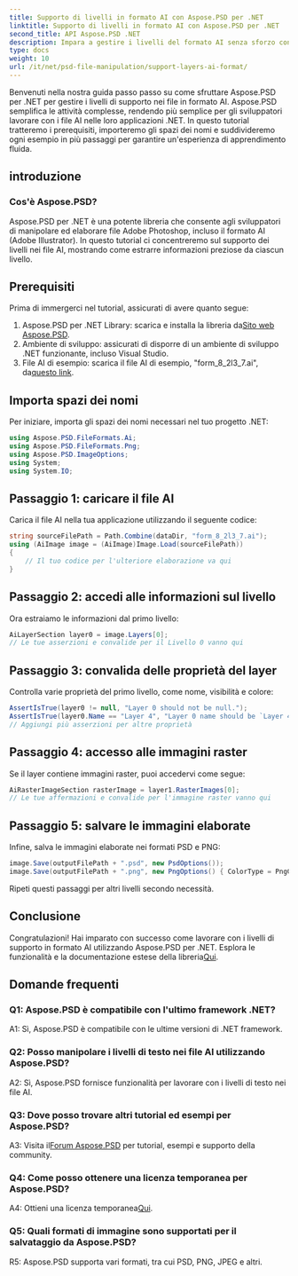 ```yaml
---
title: Supporto di livelli in formato AI con Aspose.PSD per .NET
linktitle: Supporto di livelli in formato AI con Aspose.PSD per .NET
second_title: API Aspose.PSD .NET
description: Impara a gestire i livelli del formato AI senza sforzo con Aspose.PSD per .NET. Segui la nostra guida passo passo per un'integrazione e una manipolazione perfette.
type: docs
weight: 10
url: /it/net/psd-file-manipulation/support-layers-ai-format/
---
```

Benvenuti nella nostra guida passo passo su come sfruttare Aspose.PSD per .NET per gestire i livelli di supporto nei file in formato AI. Aspose.PSD semplifica le attività complesse, rendendo più semplice per gli sviluppatori lavorare con i file AI nelle loro applicazioni .NET. In questo tutorial tratteremo i prerequisiti, importeremo gli spazi dei nomi e suddivideremo ogni esempio in più passaggi per garantire un'esperienza di apprendimento fluida.
## introduzione
### Cos'è Aspose.PSD?
Aspose.PSD per .NET è una potente libreria che consente agli sviluppatori di manipolare ed elaborare file Adobe Photoshop, incluso il formato AI (Adobe Illustrator). In questo tutorial ci concentreremo sul supporto dei livelli nei file AI, mostrando come estrarre informazioni preziose da ciascun livello.
## Prerequisiti
Prima di immergerci nel tutorial, assicurati di avere quanto segue:
1.  Aspose.PSD per .NET Library: scarica e installa la libreria da[Sito web Aspose.PSD](https://releases.aspose.com/psd/net/).
2. Ambiente di sviluppo: assicurati di disporre di un ambiente di sviluppo .NET funzionante, incluso Visual Studio.
3.  File AI di esempio: scarica il file AI di esempio, "form_8_2l3_7.ai", da[questo link](Your-Download-Link).
## Importa spazi dei nomi
Per iniziare, importa gli spazi dei nomi necessari nel tuo progetto .NET:
```csharp
using Aspose.PSD.FileFormats.Ai;
using Aspose.PSD.FileFormats.Png;
using Aspose.PSD.ImageOptions;
using System;
using System.IO;
```
## Passaggio 1: caricare il file AI
Carica il file AI nella tua applicazione utilizzando il seguente codice:
```csharp
string sourceFilePath = Path.Combine(dataDir, "form_8_2l3_7.ai");
using (AiImage image = (AiImage)Image.Load(sourceFilePath))
{
    // Il tuo codice per l'ulteriore elaborazione va qui
}
```
## Passaggio 2: accedi alle informazioni sul livello
Ora estraiamo le informazioni dal primo livello:
```csharp
AiLayerSection layer0 = image.Layers[0];
// Le tue asserzioni e convalide per il Livello 0 vanno qui
```
## Passaggio 3: convalida delle proprietà del layer
Controlla varie proprietà del primo livello, come nome, visibilità e colore:
```csharp
AssertIsTrue(layer0 != null, "Layer 0 should not be null.");
AssertIsTrue(layer0.Name == "Layer 4", "Layer 0 name should be `Layer 4`");
// Aggiungi più asserzioni per altre proprietà
```
## Passaggio 4: accesso alle immagini raster
Se il layer contiene immagini raster, puoi accedervi come segue:
```csharp
AiRasterImageSection rasterImage = layer1.RasterImages[0];
// Le tue affermazioni e convalide per l'immagine raster vanno qui
```
## Passaggio 5: salvare le immagini elaborate
Infine, salva le immagini elaborate nei formati PSD e PNG:
```csharp
image.Save(outputFilePath + ".psd", new PsdOptions());
image.Save(outputFilePath + ".png", new PngOptions() { ColorType = PngColorType.TruecolorWithAlpha });
```
Ripeti questi passaggi per altri livelli secondo necessità.
## Conclusione

 Congratulazioni! Hai imparato con successo come lavorare con i livelli di supporto in formato AI utilizzando Aspose.PSD per .NET. Esplora le funzionalità e la documentazione estese della libreria[Qui](https://reference.aspose.com/psd/net/).

## Domande frequenti

### Q1: Aspose.PSD è compatibile con l'ultimo framework .NET?

A1: Sì, Aspose.PSD è compatibile con le ultime versioni di .NET framework.

### Q2: Posso manipolare i livelli di testo nei file AI utilizzando Aspose.PSD?

A2: Sì, Aspose.PSD fornisce funzionalità per lavorare con i livelli di testo nei file AI.

### Q3: Dove posso trovare altri tutorial ed esempi per Aspose.PSD?

 A3: Visita il[Forum Aspose.PSD](https://forum.aspose.com/c/psd/34) per tutorial, esempi e supporto della community.

### Q4: Come posso ottenere una licenza temporanea per Aspose.PSD?

 A4: Ottieni una licenza temporanea[Qui](https://purchase.aspose.com/temporary-license/).

### Q5: Quali formati di immagine sono supportati per il salvataggio da Aspose.PSD?

R5: Aspose.PSD supporta vari formati, tra cui PSD, PNG, JPEG e altri.